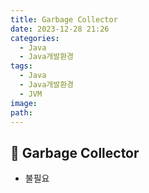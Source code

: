 ```yaml
---
title: Garbage Collector
date: 2023-12-28 21:26
categories:
  - Java
  - Java개발환경
tags:
  - Java
  - Java개발환경
  - JVM
image: 
path:
---
```


## 🌈 Garbage Collector
+ 불필요